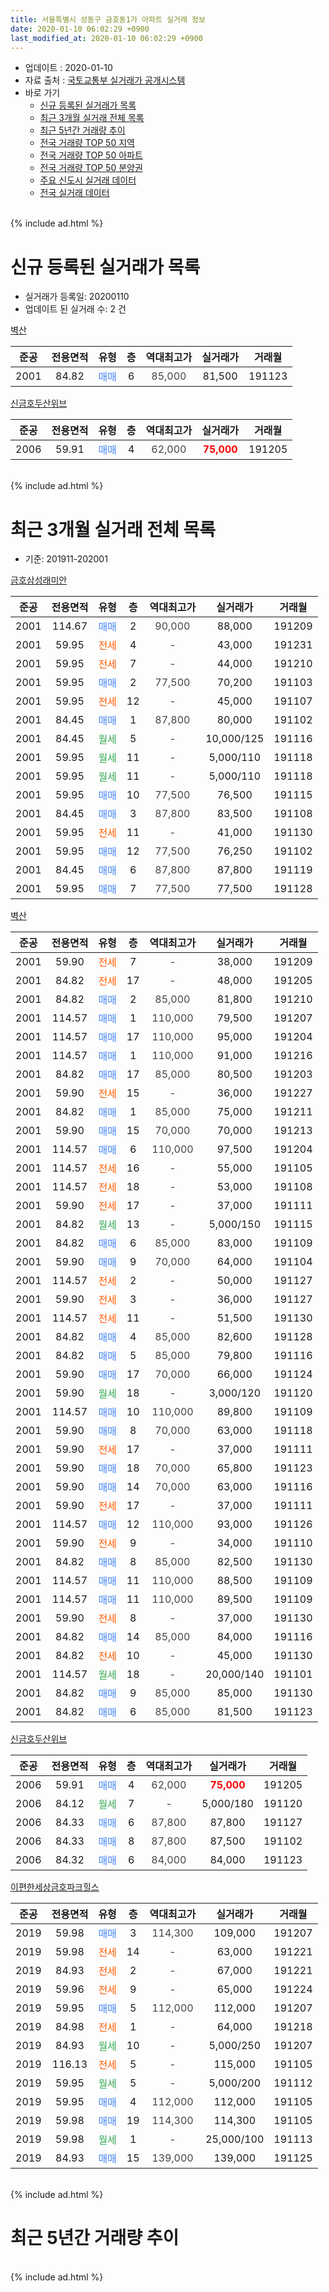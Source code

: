 ```yaml
---
title: 서울특별시 성동구 금호동1가 아파트 실거래 정보
date: 2020-01-10 06:02:29 +0900
last_modified_at: 2020-01-10 06:02:29 +0900
---
```


* 업데이트 : 2020-01-10
* 자료 출처 : [국토교통부 실거래가 공개시스템](http://rt.molit.go.kr)
* 바로 가기
    * [신규 등록된 실거래가 목록](#신규-등록된-실거래가-목록)
    * [최근 3개월 실거래 전체 목록](#최근-3개월-실거래-전체-목록)
    * [최근 5년간 거래량 추이](#최근-5년간-거래량-추이)
    * [전국 거래량 TOP 50 지역](https://inasie.github.io/apt-trade-info/최근-3개월-전국에서-가장-거래가-많이-발생한-지역)
    * [전국 거래량 TOP 50 아파트](https://inasie.github.io/apt-trade-info/최근-3개월-전국에서-가장-거래가-많이-발생한-아파트)
    * [전국 거래량 TOP 50 분양권](https://inasie.github.io/apt-trade-info/최근-3개월-전국에서-가장-거래가-많이-발생한-분양권)
    * [주요 신도시 실거래 데이터](https://inasie.github.io/apt-trade-info/주요-신도시)
    * [전국 실거래 데이터](https://inasie.github.io/apt-trade-info/전국)
<br>
{% include ad.html %}
<br>

# 신규 등록된 실거래가 목록
* 실거래가 등록일: 20200110
* 업데이트 된 실거래 수: 2 건


[벽산](https://search.naver.com/search.naver?query=%EC%84%9C%EC%9A%B8%ED%8A%B9%EB%B3%84%EC%8B%9C+%EC%84%B1%EB%8F%99%EA%B5%AC+%EA%B8%88%ED%98%B8%EB%8F%991%EA%B0%80+%EB%B2%BD%EC%82%B0)

|준공|전용면적|유형|층|역대최고가|실거래가|거래월|
|:---:|:---:|:---:|:---:|:---:|:---:|:---:|
|2001|84.82|<span style="color:#4285f3">매매</span>|6|<span style="color:#444444">85,000</span>|81,500|191123|

[신금호두산위브](https://search.naver.com/search.naver?query=%EC%84%9C%EC%9A%B8%ED%8A%B9%EB%B3%84%EC%8B%9C+%EC%84%B1%EB%8F%99%EA%B5%AC+%EA%B8%88%ED%98%B8%EB%8F%991%EA%B0%80+%EC%8B%A0%EA%B8%88%ED%98%B8%EB%91%90%EC%82%B0%EC%9C%84%EB%B8%8C)

|준공|전용면적|유형|층|역대최고가|실거래가|거래월|
|:---:|:---:|:---:|:---:|:---:|:---:|:---:|
|2006|59.91|<span style="color:#4285f3">매매</span>|4|<span style="color:#444444">62,000</span>|<b><span style="color:#ff0000">75,000</span></b>|191205|


<br>
{% include ad.html %}
<br>

# 최근 3개월 실거래 전체 목록
* 기준: 201911-202001


[금호삼성래미안](https://search.naver.com/search.naver?query=%EC%84%9C%EC%9A%B8%ED%8A%B9%EB%B3%84%EC%8B%9C+%EC%84%B1%EB%8F%99%EA%B5%AC+%EA%B8%88%ED%98%B8%EB%8F%991%EA%B0%80+%EA%B8%88%ED%98%B8%EC%82%BC%EC%84%B1%EB%9E%98%EB%AF%B8%EC%95%88)

|준공|전용면적|유형|층|역대최고가|실거래가|거래월|
|:---:|:---:|:---:|:---:|:---:|:---:|:---:|
|2001|114.67|<span style="color:#4285f3">매매</span>|2|<span style="color:#444444">90,000</span>|88,000|191209|
|2001|59.95|<span style="color:#ff5a00">전세</span>|4|<span style="color:#444444">-</span>|43,000|191231|
|2001|59.95|<span style="color:#ff5a00">전세</span>|7|<span style="color:#444444">-</span>|44,000|191210|
|2001|59.95|<span style="color:#4285f3">매매</span>|2|<span style="color:#444444">77,500</span>|70,200|191103|
|2001|59.95|<span style="color:#ff5a00">전세</span>|12|<span style="color:#444444">-</span>|45,000|191107|
|2001|84.45|<span style="color:#4285f3">매매</span>|1|<span style="color:#444444">87,800</span>|80,000|191102|
|2001|84.45|<span style="color:#34a853">월세</span>|5|<span style="color:#444444">-</span>|10,000/125|191116|
|2001|59.95|<span style="color:#34a853">월세</span>|11|<span style="color:#444444">-</span>|5,000/110|191118|
|2001|59.95|<span style="color:#34a853">월세</span>|11|<span style="color:#444444">-</span>|5,000/110|191118|
|2001|59.95|<span style="color:#4285f3">매매</span>|10|<span style="color:#444444">77,500</span>|76,500|191115|
|2001|84.45|<span style="color:#4285f3">매매</span>|3|<span style="color:#444444">87,800</span>|83,500|191108|
|2001|59.95|<span style="color:#ff5a00">전세</span>|11|<span style="color:#444444">-</span>|41,000|191130|
|2001|59.95|<span style="color:#4285f3">매매</span>|12|<span style="color:#444444">77,500</span>|76,250|191102|
|2001|84.45|<span style="color:#4285f3">매매</span>|6|<span style="color:#444444">87,800</span>|87,800|191119|
|2001|59.95|<span style="color:#4285f3">매매</span>|7|<span style="color:#444444">77,500</span>|77,500|191128|

[벽산](https://search.naver.com/search.naver?query=%EC%84%9C%EC%9A%B8%ED%8A%B9%EB%B3%84%EC%8B%9C+%EC%84%B1%EB%8F%99%EA%B5%AC+%EA%B8%88%ED%98%B8%EB%8F%991%EA%B0%80+%EB%B2%BD%EC%82%B0)

|준공|전용면적|유형|층|역대최고가|실거래가|거래월|
|:---:|:---:|:---:|:---:|:---:|:---:|:---:|
|2001|59.90|<span style="color:#ff5a00">전세</span>|7|<span style="color:#444444">-</span>|38,000|191209|
|2001|84.82|<span style="color:#ff5a00">전세</span>|17|<span style="color:#444444">-</span>|48,000|191205|
|2001|84.82|<span style="color:#4285f3">매매</span>|2|<span style="color:#444444">85,000</span>|81,800|191210|
|2001|114.57|<span style="color:#4285f3">매매</span>|1|<span style="color:#444444">110,000</span>|79,500|191207|
|2001|114.57|<span style="color:#4285f3">매매</span>|17|<span style="color:#444444">110,000</span>|95,000|191204|
|2001|114.57|<span style="color:#4285f3">매매</span>|1|<span style="color:#444444">110,000</span>|91,000|191216|
|2001|84.82|<span style="color:#4285f3">매매</span>|17|<span style="color:#444444">85,000</span>|80,500|191203|
|2001|59.90|<span style="color:#ff5a00">전세</span>|15|<span style="color:#444444">-</span>|36,000|191227|
|2001|84.82|<span style="color:#4285f3">매매</span>|1|<span style="color:#444444">85,000</span>|75,000|191211|
|2001|59.90|<span style="color:#4285f3">매매</span>|15|<span style="color:#444444">70,000</span>|70,000|191213|
|2001|114.57|<span style="color:#4285f3">매매</span>|6|<span style="color:#444444">110,000</span>|97,500|191204|
|2001|114.57|<span style="color:#ff5a00">전세</span>|16|<span style="color:#444444">-</span>|55,000|191105|
|2001|114.57|<span style="color:#ff5a00">전세</span>|18|<span style="color:#444444">-</span>|53,000|191108|
|2001|59.90|<span style="color:#ff5a00">전세</span>|17|<span style="color:#444444">-</span>|37,000|191111|
|2001|84.82|<span style="color:#34a853">월세</span>|13|<span style="color:#444444">-</span>|5,000/150|191115|
|2001|84.82|<span style="color:#4285f3">매매</span>|6|<span style="color:#444444">85,000</span>|83,000|191109|
|2001|59.90|<span style="color:#4285f3">매매</span>|9|<span style="color:#444444">70,000</span>|64,000|191104|
|2001|114.57|<span style="color:#ff5a00">전세</span>|2|<span style="color:#444444">-</span>|50,000|191127|
|2001|59.90|<span style="color:#ff5a00">전세</span>|3|<span style="color:#444444">-</span>|36,000|191127|
|2001|114.57|<span style="color:#ff5a00">전세</span>|11|<span style="color:#444444">-</span>|51,500|191130|
|2001|84.82|<span style="color:#4285f3">매매</span>|4|<span style="color:#444444">85,000</span>|82,600|191128|
|2001|84.82|<span style="color:#4285f3">매매</span>|5|<span style="color:#444444">85,000</span>|79,800|191116|
|2001|59.90|<span style="color:#4285f3">매매</span>|17|<span style="color:#444444">70,000</span>|66,000|191124|
|2001|59.90|<span style="color:#34a853">월세</span>|18|<span style="color:#444444">-</span>|3,000/120|191120|
|2001|114.57|<span style="color:#4285f3">매매</span>|10|<span style="color:#444444">110,000</span>|89,800|191109|
|2001|59.90|<span style="color:#4285f3">매매</span>|8|<span style="color:#444444">70,000</span>|63,000|191118|
|2001|59.90|<span style="color:#ff5a00">전세</span>|17|<span style="color:#444444">-</span>|37,000|191111|
|2001|59.90|<span style="color:#4285f3">매매</span>|18|<span style="color:#444444">70,000</span>|65,800|191123|
|2001|59.90|<span style="color:#4285f3">매매</span>|14|<span style="color:#444444">70,000</span>|63,000|191116|
|2001|59.90|<span style="color:#ff5a00">전세</span>|17|<span style="color:#444444">-</span>|37,000|191111|
|2001|114.57|<span style="color:#4285f3">매매</span>|12|<span style="color:#444444">110,000</span>|93,000|191126|
|2001|59.90|<span style="color:#ff5a00">전세</span>|9|<span style="color:#444444">-</span>|34,000|191110|
|2001|84.82|<span style="color:#4285f3">매매</span>|8|<span style="color:#444444">85,000</span>|82,500|191130|
|2001|114.57|<span style="color:#4285f3">매매</span>|11|<span style="color:#444444">110,000</span>|88,500|191109|
|2001|114.57|<span style="color:#4285f3">매매</span>|11|<span style="color:#444444">110,000</span>|89,500|191109|
|2001|59.90|<span style="color:#ff5a00">전세</span>|8|<span style="color:#444444">-</span>|37,000|191130|
|2001|84.82|<span style="color:#4285f3">매매</span>|14|<span style="color:#444444">85,000</span>|84,000|191116|
|2001|84.82|<span style="color:#ff5a00">전세</span>|10|<span style="color:#444444">-</span>|45,000|191130|
|2001|114.57|<span style="color:#34a853">월세</span>|18|<span style="color:#444444">-</span>|20,000/140|191101|
|2001|84.82|<span style="color:#4285f3">매매</span>|9|<span style="color:#444444">85,000</span>|85,000|191130|
|2001|84.82|<span style="color:#4285f3">매매</span>|6|<span style="color:#444444">85,000</span>|81,500|191123|


<script async src="//pagead2.googlesyndication.com/pagead/js/adsbygoogle.js"></script>
<!-- 기본 -->
<ins class="adsbygoogle"
     style="display:block"
     data-ad-client="ca-pub-2446590836940007"
     data-ad-slot="1659523306"
     data-ad-format="auto"
     data-full-width-responsive="true"></ins>
<script>
(adsbygoogle = window.adsbygoogle || []).push({});
</script>


[신금호두산위브](https://search.naver.com/search.naver?query=%EC%84%9C%EC%9A%B8%ED%8A%B9%EB%B3%84%EC%8B%9C+%EC%84%B1%EB%8F%99%EA%B5%AC+%EA%B8%88%ED%98%B8%EB%8F%991%EA%B0%80+%EC%8B%A0%EA%B8%88%ED%98%B8%EB%91%90%EC%82%B0%EC%9C%84%EB%B8%8C)

|준공|전용면적|유형|층|역대최고가|실거래가|거래월|
|:---:|:---:|:---:|:---:|:---:|:---:|:---:|
|2006|59.91|<span style="color:#4285f3">매매</span>|4|<span style="color:#444444">62,000</span>|<b><span style="color:#ff0000">75,000</span></b>|191205|
|2006|84.12|<span style="color:#34a853">월세</span>|7|<span style="color:#444444">-</span>|5,000/180|191120|
|2006|84.33|<span style="color:#4285f3">매매</span>|6|<span style="color:#444444">87,800</span>|87,800|191127|
|2006|84.33|<span style="color:#4285f3">매매</span>|8|<span style="color:#444444">87,800</span>|87,500|191102|
|2006|84.32|<span style="color:#4285f3">매매</span>|6|<span style="color:#444444">84,000</span>|84,000|191123|

[이편한세상금호파크힐스](https://search.naver.com/search.naver?query=%EC%84%9C%EC%9A%B8%ED%8A%B9%EB%B3%84%EC%8B%9C+%EC%84%B1%EB%8F%99%EA%B5%AC+%EA%B8%88%ED%98%B8%EB%8F%991%EA%B0%80+%EC%9D%B4%ED%8E%B8%ED%95%9C%EC%84%B8%EC%83%81%EA%B8%88%ED%98%B8%ED%8C%8C%ED%81%AC%ED%9E%90%EC%8A%A4)

|준공|전용면적|유형|층|역대최고가|실거래가|거래월|
|:---:|:---:|:---:|:---:|:---:|:---:|:---:|
|2019|59.98|<span style="color:#4285f3">매매</span>|3|<span style="color:#444444">114,300</span>|109,000|191207|
|2019|59.98|<span style="color:#ff5a00">전세</span>|14|<span style="color:#444444">-</span>|63,000|191221|
|2019|84.93|<span style="color:#ff5a00">전세</span>|2|<span style="color:#444444">-</span>|67,000|191221|
|2019|59.96|<span style="color:#ff5a00">전세</span>|9|<span style="color:#444444">-</span>|65,000|191224|
|2019|59.95|<span style="color:#4285f3">매매</span>|5|<span style="color:#444444">112,000</span>|112,000|191207|
|2019|84.98|<span style="color:#ff5a00">전세</span>|1|<span style="color:#444444">-</span>|64,000|191218|
|2019|84.93|<span style="color:#34a853">월세</span>|10|<span style="color:#444444">-</span>|5,000/250|191207|
|2019|116.13|<span style="color:#ff5a00">전세</span>|5|<span style="color:#444444">-</span>|115,000|191105|
|2019|59.95|<span style="color:#34a853">월세</span>|5|<span style="color:#444444">-</span>|5,000/200|191112|
|2019|59.95|<span style="color:#4285f3">매매</span>|4|<span style="color:#444444">112,000</span>|112,000|191105|
|2019|59.98|<span style="color:#4285f3">매매</span>|19|<span style="color:#444444">114,300</span>|114,300|191105|
|2019|59.98|<span style="color:#34a853">월세</span>|1|<span style="color:#444444">-</span>|25,000/100|191113|
|2019|84.93|<span style="color:#4285f3">매매</span>|15|<span style="color:#444444">139,000</span>|139,000|191125|


<br>
{% include ad.html %}
<br>

# 최근 5년간 거래량 추이


<div style="width:100%;">
    <canvas id="deal_progress" height="200"></canvas>
</div>

<script>
new Chart(document.getElementById("deal_progress"), {
    type: 'line',
    data: {
        labels: ['201501','201502','201503','201504','201505','201506','201507','201508','201509','201510','201511','201512','201601','201602','201603','201604','201605','201606','201607','201608','201609','201610','201611','201612','201701','201702','201703','201704','201705','201706','201707','201708','201709','201710','201711','201712','201801','201802','201803','201804','201805','201806','201807','201808','201809','201810','201811','201812','201901','201902','201903','201904','201905','201906','201907','201908','201909','201910','201911','201912','202001'],
        datasets: [{
            label: '매매',
            pointRadius: 1,
            data: [22, 14, 35, 27, 22, 23, 23, 16, 20, 21, 12, 5, 10, 5, 18, 8, 26, 29, 36, 17, 14, 20, 12, 8, 3, 10, 9, 19, 33, 38, 41, 11, 10, 8, 20, 21, 40, 19, 9, 4, 5, 4, 15, 25, 21, 0, 2, 5, 0, 2, 4, 3, 7, 12, 27, 16, 17, 29, 29, 12, 0],
            borderColor: "rgba(255, 201, 14, 1)",
            backgroundColor: "rgba(255, 201, 14, 0.5)",
            fill: false,
            lineTension: 0
        },{
            label: '전월세',
            pointRadius: 1,
            data: [20, 30, 24, 28, 17, 19, 19, 25, 13, 19, 7, 16, 19, 22, 23, 22, 15, 22, 25, 20, 18, 19, 17, 19, 13, 20, 19, 20, 21, 27, 20, 21, 16, 9, 14, 24, 112, 93, 148, 96, 63, 44, 35, 34, 30, 22, 14, 16, 16, 22, 28, 18, 15, 33, 37, 20, 13, 27, 23, 10, 0],
            borderColor: "rgba(0, 141, 185, 1)",
            backgroundColor: "rgba(0, 141, 185, 0.5)",
            fill: false,
            lineTension: 0
        }
        ]
    },
    options: {
        responsive: true,
        title: {
            display: false
        },
        tooltips: {
            mode: 'index',
            intersect: false
        },
        hover: {
            mode: 'nearest',
            intersect: true
        },
        scales: {
            xAxes: [{
                display: true,
                scaleLabel: {
                    display: true,
                    labelString: '년/월'
                }
            }],
            yAxes: [{
                display: true,
                ticks: {
                    suggestedMin: 0,
                },
                scaleLabel: {
                    display: true,
                    labelString: '실거래 수'
                }
            }]
        }
    }
});

</script>


<br>
{% include ad.html %}
<br>

